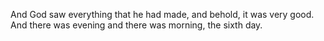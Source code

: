 And God saw everything that he had made, and behold, it was very good. And there was evening and there was morning, the sixth day.
